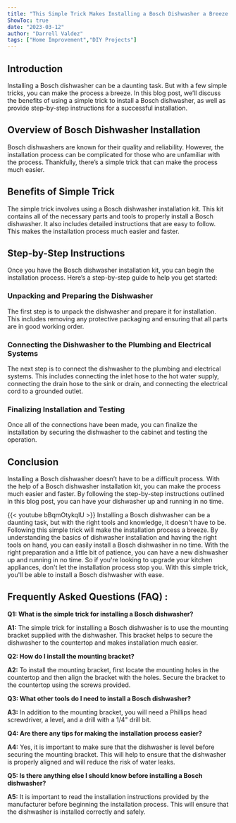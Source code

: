 ```yaml
---
title: "This Simple Trick Makes Installing a Bosch Dishwasher a Breeze!"
ShowToc: true 
date: "2023-03-12"
author: "Darrell Valdez" 
tags: ["Home Improvement","DIY Projects"]
---
```

## Introduction
Installing a Bosch dishwasher can be a daunting task. But with a few simple tricks, you can make the process a breeze. In this blog post, we’ll discuss the benefits of using a simple trick to install a Bosch dishwasher, as well as provide step-by-step instructions for a successful installation. 

## Overview of Bosch Dishwasher Installation
Bosch dishwashers are known for their quality and reliability. However, the installation process can be complicated for those who are unfamiliar with the process. Thankfully, there’s a simple trick that can make the process much easier.

## Benefits of Simple Trick
The simple trick involves using a Bosch dishwasher installation kit. This kit contains all of the necessary parts and tools to properly install a Bosch dishwasher. It also includes detailed instructions that are easy to follow. This makes the installation process much easier and faster. 

## Step-by-Step Instructions
Once you have the Bosch dishwasher installation kit, you can begin the installation process. Here’s a step-by-step guide to help you get started: 

### Unpacking and Preparing the Dishwasher
The first step is to unpack the dishwasher and prepare it for installation. This includes removing any protective packaging and ensuring that all parts are in good working order.

### Connecting the Dishwasher to the Plumbing and Electrical Systems
The next step is to connect the dishwasher to the plumbing and electrical systems. This includes connecting the inlet hose to the hot water supply, connecting the drain hose to the sink or drain, and connecting the electrical cord to a grounded outlet.

### Finalizing Installation and Testing
Once all of the connections have been made, you can finalize the installation by securing the dishwasher to the cabinet and testing the operation.

## Conclusion
Installing a Bosch dishwasher doesn’t have to be a difficult process. With the help of a Bosch dishwasher installation kit, you can make the process much easier and faster. By following the step-by-step instructions outlined in this blog post, you can have your dishwasher up and running in no time.

{{< youtube bBqmOtykqlU >}} 
Installing a Bosch dishwasher can be a daunting task, but with the right tools and knowledge, it doesn't have to be. Following this simple trick will make the installation process a breeze. By understanding the basics of dishwasher installation and having the right tools on hand, you can easily install a Bosch dishwasher in no time. With the right preparation and a little bit of patience, you can have a new dishwasher up and running in no time. So if you're looking to upgrade your kitchen appliances, don't let the installation process stop you. With this simple trick, you'll be able to install a Bosch dishwasher with ease.

## Frequently Asked Questions (FAQ) :
**Q1: What is the simple trick for installing a Bosch dishwasher?**

**A1:** The simple trick for installing a Bosch dishwasher is to use the mounting bracket supplied with the dishwasher. This bracket helps to secure the dishwasher to the countertop and makes installation much easier.

**Q2: How do I install the mounting bracket?**

**A2:** To install the mounting bracket, first locate the mounting holes in the countertop and then align the bracket with the holes. Secure the bracket to the countertop using the screws provided.

**Q3: What other tools do I need to install a Bosch dishwasher?**

**A3:** In addition to the mounting bracket, you will need a Phillips head screwdriver, a level, and a drill with a 1/4" drill bit.

**Q4: Are there any tips for making the installation process easier?**

**A4:** Yes, it is important to make sure that the dishwasher is level before securing the mounting bracket. This will help to ensure that the dishwasher is properly aligned and will reduce the risk of water leaks.

**Q5: Is there anything else I should know before installing a Bosch dishwasher?**

**A5:** It is important to read the installation instructions provided by the manufacturer before beginning the installation process. This will ensure that the dishwasher is installed correctly and safely.





